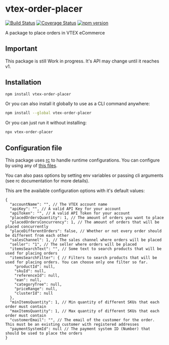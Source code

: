# vtex-order-placer

[![Build Status](https://travis-ci.org/jormaechea/vtex-order-placer.svg?branch=master)](https://travis-ci.org/jormaechea/vtex-order-placer)
[![Coverage Status](https://coveralls.io/repos/github/jormaechea/vtex-order-placer/badge.svg?branch=master)](https://coveralls.io/github/jormaechea/vtex-order-placer?branch=master)
[![npm version](https://badge.fury.io/js/vtex-order-placer.svg)](https://www.npmjs.com/package/vtex-order-placer)

A package to place orders in VTEX eCommerce

## Important

This package is still Work in progress. It's API may change until it reaches v1.

## Installation

```sh
npm install vtex-order-placer
```

Or you can also install it globally to use as a CLI command anywhere:

```sh
npm install --global vtex-order-placer
```

Or you can just run it without installing:

```sh
npx vtex-order-placer
```

## Configuration file

This package uses [rc](https://www.npmjs.com/package/rc) to handle runtime configurations. You can configure by using any of [this files](https://www.npmjs.com/package/rc#standards).

You can also pass options by setting env variables or passing cli arguments (see rc documentation for more details).

This are the available configuration options with it's default values:

```
{
  "accountName": "", // The VTEX account name
  "apiKey": "", // A valid API Key for your account
  "apiToken": "", // A valid API Token for your account
  "placedOrdersQuantity": 1, // The amount of orders you want to place
  "placedOrdersConcurrency": 1, // The amount of orders that will be placed concurrently
  "placeDifferentOrders": false, // Whether or not every order should be different from each other
  "salesChannel": 1, // The sales channel where orders will be placed
  "seller": "1", // The seller where orders will be placed
  "itemsSearchText": "", // Some text to search products that will be used for placing orders
  "itemsSearchFilter": { // Filters to search products that will be used for placing orders. You can choose only one filter so far.
    "productId": null,
    "skuId": null,
    "referenceId": null,
    "ean": null,
    "categoryTree": null,
    "priceRange": null,
    "clusterId": null
  },
  "minItemsQuantity": 1, // Min quantity of different SKUs that each order must contain
  "maxItemsQuantity": 1, // Max quantity of different SKUs that each order must contain
  "customerEmail": "", // The email of the customer for the order. This must be an existing customer with registered addresses
  "paymentSystemId": null // The payment system ID (Number) that should be used to place the orders
}
```

